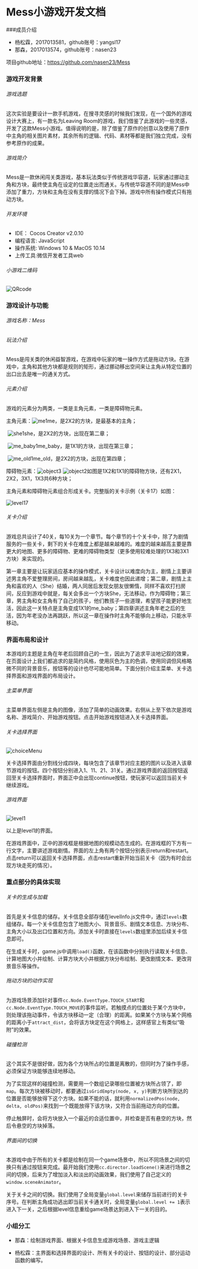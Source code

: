 # Mess小游戏开发文档

###成员介绍

- 杨松霖，2017013581，github账号：yangsl17
- 那森，2017013574，github账号：nasen23

项目github地址：https://github.com/nasen23/Mess

### 游戏开发背景

###### 游戏选题

 这次实验是要设计一款手机游戏，在搜寻灵感的时候我们发现，在一个国外的游戏设计大赛上，有一款名为Leaving Room的游戏，我们借鉴了此游戏的一些灵感，开发了这款Mess小游戏。值得说明的是，除了借鉴了原作的创意以及使用了原作中主角的相关图片素材，其余所有的逻辑、代码、素材等都是我们独立完成，没有参考原作的成果。

###### 游戏简介

Mess是一款休闲闯关类游戏，基本玩法类似于传统游戏华容道，玩家通过挪动主角和方块，最终使主角在设定的位置走出而通关。与传统华容道不同的是Mess中添加了重力，方块和主角在没有支撑的情况下会下掉。游戏中所有操作模式只有拖动方块。

###### 开发环境

- IDE： Cocos Creator v2.0.10
- 编程语言: JavaScript
- 操作系统: Windows 10 & MacOS 10.14
- 上传工具:微信开发者工具web

###### 小游戏二维码

![QRcode](https://user-images.githubusercontent.com/52596266/61890658-79ec3d00-af3a-11e9-9d44-dba949dc736a.jpg)

### 游戏设计与功能

###### 游戏名称：Mess

###### 玩法介绍

Mess是闯关类的休闲益智游戏，在游戏中玩家的唯一操作方式是拖动方块。在游戏中，主角和其他方块都是规则的矩形，通过挪动移出空间来让主角从特定位置的出口出去是唯一的通关方式。

###### 元素介绍

游戏的元素分为两类，一类是主角元素，一类是障碍物元素。

主角元素：![me1](https://user-images.githubusercontent.com/52596266/61890624-6e991180-af3a-11e9-95a1-edbbf26f7d0f.png)me，是2X2的方块，是最基本的主角；

​                   ![she1](https://user-images.githubusercontent.com/52596266/61890670-81134b00-af3a-11e9-8520-e715f58933dc.png)she，是2X2的方块，出现在第二章；

​                   ![me_baby1](https://user-images.githubusercontent.com/52596266/61890617-6b058a80-af3a-11e9-93d6-2309f69a2bd9.png)me_baby，是1X1的方块，出现在第三章；

​                   ![me_old1](https://user-images.githubusercontent.com/52596266/61890629-7062d500-af3a-11e9-99dc-a63467ae2122.png)me_old，是2X2的方块，出现在第四章；

障碍物元素：![object3](https://user-images.githubusercontent.com/52596266/61890645-7789e300-af3a-11e9-9b7a-d622839c7ed6.png)   ![object2](https://user-images.githubusercontent.com/52596266/61890640-75c01f80-af3a-11e9-98fc-2f461ea2178d.png)如图是1X2和1X1的障碍物方块，还有2X1，2X2，3X1，1X3共6种方块；

主角元素和障碍物元素组合形成关卡。完整版的关卡示例（关卡17）如图：

![level17](https://user-images.githubusercontent.com/52596266/61890613-67720380-af3a-11e9-8130-459ac98a99c4.png)

###### 关卡介绍

游戏总共设计了40关，每10关为一个章节。每个章节的十个关卡中，除了为剧情服务的一些关卡，剩下的关卡在难度上都是越来越难的。难度的越来越高主要是靠更大的地图、更多的障碍物、更难的障碍物类型（更多使用较难处理的1X3和3X1方块）来实现的。

第一章主要是让玩家适应基本的操作模式，关卡设计以难度向为主，剧情上主要讲述男主角不爱整理房间，房间越来越乱，关卡难度也因此递增；第二章，剧情上主角和喜欢的人（She）结婚，两人同居后发现女朋友很懒惰，同样不喜欢打扫房间，反应到游戏中就是，每关会多出一个方块She，无法移动，作为障碍物；第三章，男主角和女主角有了自己的孩子，他们教孩子一些道理，希望孩子能更好地生活，因此这一关特点是主角变成1X1的me_baby；第四章讲述主角年老之后的生活，因为年老没办法再跳跃，所以这一章在操作时主角不能够向上移动，只能水平移动。

### 界面布局和设计

本游戏的主题是主角在年老后回顾自己的一生，因此为了追求平淡地记叙的效果，在页面设计上我们都追求的是简约风格，使用灰色为主的色调，使用同调但风格略微不同的背景音乐，按钮等的设计也尽可能地简单。下面分别介绍主菜单、关卡选择界面和游戏界面的布局设计。

###### 主菜单界面

主菜单界面左侧是主角的图像，添加了简单的动画效果。右侧从上至下依次是游戏名称、游戏简介、开始游戏按钮。点击开始游戏按钮进入关卡选择界面。

###### 关卡选择界面

![choiceMenu](https://user-images.githubusercontent.com/52596266/61890601-617c2280-af3a-11e9-9fe5-f17a74e025bf.jpg)

关卡选择界面由分割线分成四块，每块包含了该章节对应主题的图片以及进入该章节游戏的按钮。四个按钮分别进入1、11、21、31关。通过游戏界面的返回按钮返回至关卡选择界面时，界面正中会出现continue按钮，使玩家可以返回当前关卡继续游戏。

###### 游戏界面

![level1](https://user-images.githubusercontent.com/52596266/61890607-63de7c80-af3a-11e9-9a2d-7cb9cc6c4586.jpg)

以上是level1的界面。

在游戏界面中，正中的游戏框是根据地图的规模动态生成的。在游戏框的下方有一行文字，主要讲述游戏剧情。界面的左上角有两个按钮分别表示return和restart。点击return可以返回关卡选择界面，点击restart重新开始当前关卡（因为有时会出现方块走死的情况）。

### 重点部分的具体实现

###### 关卡的生成与加载

首先是关卡信息的储存。关卡信息全部存储在levelInfo.js文件中，通过`levels`数组储存。每一个关卡信息包含了地图大小、背景音乐、剧情文本信息、方块分布、主角大小以及出口位置和方向。添加关卡时直接在`levels`数组里添加后续关卡信息即可。

在生成关卡时，game.js中调用`load()`函数，在该函数中分别执行读取关卡信息、计算地图大小并绘制、计算方块大小并根据方块分布绘制、更改剧情文本、更改背景音乐等操作。

###### 拖动方块的动作实现

为游戏场景添加针对事件`cc.Node.EventType.TOUCH_START`和`cc.Node.EventType.TOUCH_MOVE`的事件监听。若触摸点的位置处于某个方块中，则处理该拖动事件，令该方块移动一定（合理）的距离。如果某个方块与某个网格的距离小于`attract_dist`，会将该方块定在这个网格上，这样感官上有类似“吸附”的效果。

###### 碰撞检测

这个其实不是很好做，因为各个方块所占的位置是离散的，但同时为了操作手感，必须保证方块能够连续地移动。

为了实现这样的碰撞检测，需要用一个数组记录哪些位置被方块所占领了，即`map`。每次方块被移动时，都要通过`isGridEmpty(node, x, y)`判断方块所到达的位置是否能够放得下这个方块。如果不能的话，就利用`normalizedPos(node, delta, oldPos)`来找到一个既能放得下该方块，又符合当前拖动方向的位置。

停止触屏时，会将方块放入一个最近的合适位置中，并检查是否有悬空的方块，然后令悬空的方块掉落。

###### 界面间的切换

本游戏中由于所有的关卡都是绘制在同一个game场景中，所以不同场景之间的切换只有通过按钮来完成。最开始我们使用`cc.director.loadScene()`来进行场景之间的切换，后来为了增加淡入和淡出的动画效果，我们使用了自己定义的`window.sceneAnimator`。

关于关卡之间的切换。我们使用了全局变量`global.level`来储存当前进行的关卡序号。在判断主角成功逃出即当前关卡通关时，全局变量`global.level += 1`表示进入下一关，之后根据level信息重绘game场景达到进入下一关的目的。

### 小组分工

- 那森：绘制游戏界面、根据关卡信息生成游戏场景、游戏主逻辑

- 杨松霖：主界面和选择界面的设计、所有关卡的设计、按钮的设计、部分运动函数的编写。